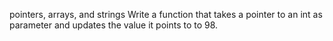 pointers, arrays, and strings
Write a function that takes a pointer to an int as parameter and updates the value it points to to 98.
